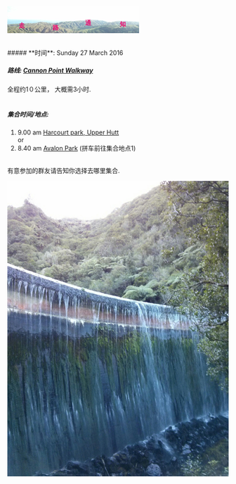 ![skyline](_images/skyline2.png)

<br/>
##### **时间**: Sunday 27 March 2016

##### **路线**: [Cannon Point Walkway](http://tracks.org.nz/track/show/199)
全程约1０公里， 大概需3小时.
<br/><br/>
##### **集合时间/地点**:

 1. 9.00 am [Harcourt park, Upper Hutt](https://goo.gl/maps/18atmVwtXrE2)
<br/> or <br/>
 2.  8.40 am  [Avalon Park](https://goo.gl/maps/nHFRB5nMJLp) (拼车前往集合地点1)


<br/>
有意参加的群友请告知你选择去哪里集合.
<br/>


![canon_point2](_images/canon_point2.jpg)
